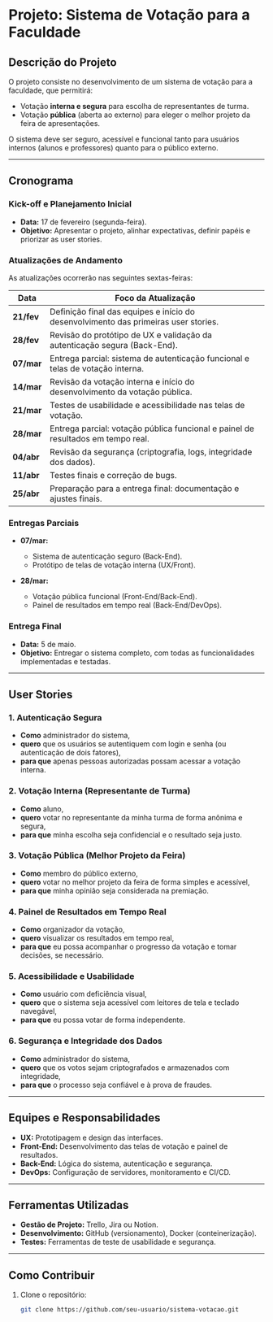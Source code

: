 # Projeto: Sistema de Votação para a Faculdade

## Descrição do Projeto
O projeto consiste no desenvolvimento de um sistema de votação para a faculdade, que permitirá:
- Votação **interna e segura** para escolha de representantes de turma.
- Votação **pública** (aberta ao externo) para eleger o melhor projeto da feira de apresentações.

O sistema deve ser seguro, acessível e funcional tanto para usuários internos (alunos e professores) quanto para o público externo.

---

## Cronograma

### Kick-off e Planejamento Inicial
- **Data:** 17 de fevereiro (segunda-feira).
- **Objetivo:** Apresentar o projeto, alinhar expectativas, definir papéis e priorizar as user stories.

### Atualizações de Andamento
As atualizações ocorrerão nas seguintes sextas-feiras:

| **Data**       | **Foco da Atualização**                                                                 |
|-----------------|----------------------------------------------------------------------------------------|
| **21/fev**     | Definição final das equipes e início do desenvolvimento das primeiras user stories.    |
| **28/fev**     | Revisão do protótipo de UX e validação da autenticação segura (Back-End).              |
| **07/mar**     | Entrega parcial: sistema de autenticação funcional e telas de votação interna.         |
| **14/mar**     | Revisão da votação interna e início do desenvolvimento da votação pública.             |
| **21/mar**     | Testes de usabilidade e acessibilidade nas telas de votação.                          |
| **28/mar**     | Entrega parcial: votação pública funcional e painel de resultados em tempo real.       |
| **04/abr**     | Revisão da segurança (criptografia, logs, integridade dos dados).                      |
| **11/abr**     | Testes finais e correção de bugs.                                                     |
| **25/abr**     | Preparação para a entrega final: documentação e ajustes finais.                       |

### Entregas Parciais
- **07/mar:**  
  - Sistema de autenticação seguro (Back-End).  
  - Protótipo de telas de votação interna (UX/Front).  

- **28/mar:**  
  - Votação pública funcional (Front-End/Back-End).  
  - Painel de resultados em tempo real (Back-End/DevOps).  

### Entrega Final
- **Data:** 5 de maio.
- **Objetivo:** Entregar o sistema completo, com todas as funcionalidades implementadas e testadas.

---

## User Stories

### 1. Autenticação Segura
- **Como** administrador do sistema,  
- **quero** que os usuários se autentiquem com login e senha (ou autenticação de dois fatores),  
- **para que** apenas pessoas autorizadas possam acessar a votação interna.  

### 2. Votação Interna (Representante de Turma)
- **Como** aluno,  
- **quero** votar no representante da minha turma de forma anônima e segura,  
- **para que** minha escolha seja confidencial e o resultado seja justo.  

### 3. Votação Pública (Melhor Projeto da Feira)
- **Como** membro do público externo,  
- **quero** votar no melhor projeto da feira de forma simples e acessível,  
- **para que** minha opinião seja considerada na premiação.  

### 4. Painel de Resultados em Tempo Real
- **Como** organizador da votação,  
- **quero** visualizar os resultados em tempo real,  
- **para que** eu possa acompanhar o progresso da votação e tomar decisões, se necessário.  

### 5. Acessibilidade e Usabilidade
- **Como** usuário com deficiência visual,  
- **quero** que o sistema seja acessível com leitores de tela e teclado navegável,  
- **para que** eu possa votar de forma independente.  

### 6. Segurança e Integridade dos Dados
- **Como** administrador do sistema,  
- **quero** que os votos sejam criptografados e armazenados com integridade,  
- **para que** o processo seja confiável e à prova de fraudes.  

---

## Equipes e Responsabilidades
- **UX:** Prototipagem e design das interfaces.  
- **Front-End:** Desenvolvimento das telas de votação e painel de resultados.  
- **Back-End:** Lógica do sistema, autenticação e segurança.  
- **DevOps:** Configuração de servidores, monitoramento e CI/CD.  

---

## Ferramentas Utilizadas
- **Gestão de Projeto:** Trello, Jira ou Notion.  
- **Desenvolvimento:** GitHub (versionamento), Docker (conteinerização).  
- **Testes:** Ferramentas de teste de usabilidade e segurança.  

---

## Como Contribuir
1. Clone o repositório:  
   ```bash
   git clone https://github.com/seu-usuario/sistema-votacao.git
